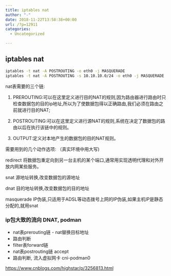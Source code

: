 ```yaml
---
title: iptables nat
author: "-"
date: 2018-11-22T13:58:38+00:00
url: /?p=12911
categories:
  - Uncategorized

---
```

## iptables nat
```bash
iptables -t nat -A POSTROUTING -o eth0 -j MASQUERADE
iptables -t nat -A POSTROUTING -s 10.10.10.0/24 -o eth0 -j MASQUERADE
```

nat表需要的三个链: 
  
1. PREROUTING:可以在这里定义进行目的NAT的规则,因为路由器进行路由时只检查数据包的目的ip地址,所以为了使数据包得以正确路由,我们必须在路由之前就进行目的NAT;
  
2. POSTROUTING:可以在这里定义进行源NAT的规则,系统在决定了数据包的路由以后在执行该链中的规则。
  
3. OUTPUT:定义对本地产生的数据包的目的NAT规则。

需要用到的几个动作选项: （真实环境中用大写) 
  
redirect 将数据包重定向到另一台主机的某个端口,通常用实现透明代理和对外开放内网某些服务。
  
snat 源地址转换,改变数据包的源地址
  
dnat 目的地址转换,改变数据包的目的地址
  
masquerade IP伪装,只适用于ADSL等动态拨号上网的IP伪装,如果主机IP是静态分配的,就用snat

### ip包大致的流向 DNAT, podman

  * nat表prerouting链 - nat替换目标地址
  * 路由判断
  * filter表forward链
  * nat表postrouting链 accept
  * 路由判断, 流入虚拟网卡 cni-podman0

https://www.cnblogs.com/highstar/p/3256813.html